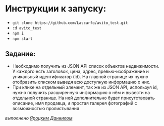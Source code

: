 # Инструкции к запуску:
- `git clone https://github.com/Lascarfo/avito_test.git`
- `cd avito_test`
- `npm i`
- `npm start`

## Задание:
- Необходимо получить из JSON API список объектов недвижимости. У каждого есть заголовок, цена, адрес, превью-изображение и уникальный идентификатор (id). На главной странице их нужно отобразить списком выведя всю доступную информацию о них.
- При клике на отдельный элемент, так же из JSON API, используя id, нужно получить расширенную информацию о нём и вывести на отдельной странице. На ней дополнительно будет присутствовать описание, имя продавца, и простая галерея фотографий с возможностью пролистывания

*выполнено [Яроцким Даниилом](vk.com/qanelph)*

